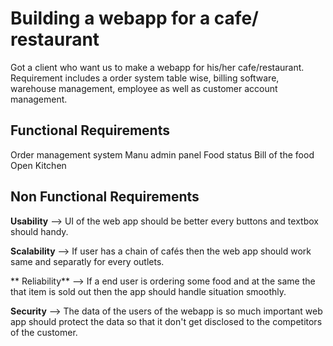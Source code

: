 ﻿

# Building a webapp for a cafe/ restaurant 

Got a client who want us to make a webapp for his/her cafe/restaurant. Requirement includes a order system table wise, billing software, warehouse management, employee as well as customer account management.

##  Functional Requirements
Order management system 
Manu admin panel
Food status
Bill of the food
Open Kitchen

##  Non Functional Requirements

**Usability** --> UI of the web app should be better every buttons and textbox should handy.

**Scalability** --> If user has a chain of cafés then the web app should work same and separatly for every outlets.

** Reliability** --> If a end user is ordering some food and at the same the that item is sold out then the app should handle situation smoothly.

**Security** --> The data of the users of the webapp is so much important web app should protect the data so that it don't get disclosed to the competitors of the customer.




